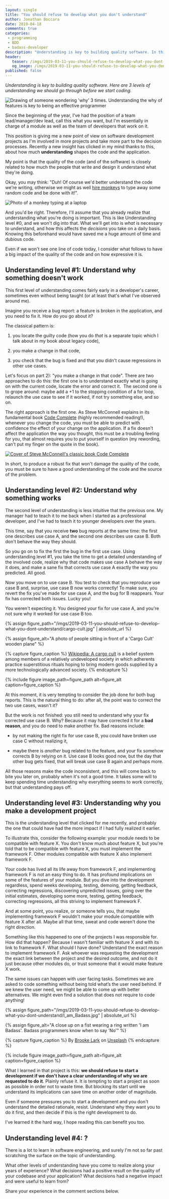 ```yaml
---
layout: single
title: "You should refuse to develop what you don't understand"
author: Jonathan Boccara
date: 2019-04-18
comments: true
categories:
 - programming
 - BDD
 - badass-developer
description: "Understanding is key to building quality software. In this guest post, fluentcpp blogger Jonathan Boccara presents 3 levels of understanding we should go through before we start coding. #1 Why something doesn’t work. #2 Why something works. #3 Why you do this project of feature."
header:
   teaser: /imgs/2019-03-11-you-should-refuse-to-develop-what-you-dont-understand/why-why-why-teaser.jpeg
   og_image: /imgs/2019-03-11-you-should-refuse-to-develop-what-you-dont-understand/why-why-why-og.jpeg
published: false
---
```

_Understanding is key to building quality software. Here are 3 levels of understanding we should go through before we start coding._

![Drawing of someone wondering 'why' 3 times. Understanding the why of features is key to being an effective programmer]({{site.url}}/imgs/2019-03-11-you-should-refuse-to-develop-what-you-dont-understand/why-why-why.jpeg)

Since the beginning of the year, I've had the position of a team lead/manager/dev lead, call this what you want, but I'm essentially in charge of a module as well as the team of developers that work on it.

This position is giving me a new point of view on software development projects as I'm involved in more projects and take more part to the decision processes. Recently a new insight has clicked in my mind thanks to this, about how much **understanding** shapes the code and the application.

My point is that the quality of the code (and of the software) is closely related to how much the people that write and design it understand what they're doing.

Okay, you may think: "Duh! Of course we'd better understand the code we're writing, otherwise we might as well [hire monkeys](https://en.wikipedia.org/wiki/Infinite_monkey_theorem) to type away some random code and be done with it!".

![Photo of a monkey typing at a laptop]({{site.url}}/imgs/2019-03-11-you-should-refuse-to-develop-what-you-dont-understand/monkey.jpg)

And you'd be right. Therefore, I'll assume that you already realize that understanding what you're doing is important. This is like Understanding level #0, and we won't dig into that. What we'll get into is _what_ is necessary to understand, and how this affects the _decisions_ you take on a daily basis. Knowing this beforehand would have saved me a huge amount of time and dubious code.

Even if we won't see one line of code today, I consider what follows to have a big impact of the quality of the code and on how expressive it is.

## **Understanding level #1: Understand why something doesn't work**

This first level of understanding comes fairly early in a developer's career, sometimes even without being taught (or at least that's what I've observed around me).

Imagine you receive a bug report: a feature is broken in the application, and you need to fix it. How do you go about it?

The classical pattern is:

1) you locate the guilty code (how you do _that_ is a separate topic which I talk about in my book about legacy code),

2) you make a change in that code,

3) you check that the bug is fixed and that you didn't cause regressions in other use cases.

Let's focus on part 2): "you make a change in that code". There are two approaches to do this: the first one is to understand exactly what is going on with the current code, locate the error and correct it.  The second one is to grope around: maybe add a +1 to the stopping condition of a for loop, relaunch the use case to see if it worked, if not try something else, and so on.

The right approach is the first one. As Steve McConnell explains in its fundamental book [Code Complete](https://www.amazon.com/gp/product/0735619670/ref=as_li_tl?ie=UTF8&camp=1789&creative=9325&creativeASIN=0735619670&linkCode=as2&tag=fluentcpp-20&linkId=d5740a1b637d19f7324be8302bc12b6b) (highly recommended reading!), whenever you change the code, you must be able to predict with confidence the effect of your change on the application. If a fix doesn't affect the application the way you thought, this must be a troubling feeling for you, that almost requires you to put yourself in question (my rewording, can't put my finger on the quote in the book)_._

[![Cover of Steve McConnell's classic book Code Complete]({{site.url}}/imgs/2019-03-11-you-should-refuse-to-develop-what-you-dont-understand/code-complete.jpg)](https://www.amazon.com/gp/product/0735619670/ref=as_li_tl?ie=UTF8&camp=1789&creative=9325&creativeASIN=0735619670&linkCode=as2&tag=fluentcpp-20&linkId=d5740a1b637d19f7324be8302bc12b6b)

In short, to produce a robust fix that won't damage the quality of the code, you must be sure to have a good understanding of the code and the source of the problem.

## **Understanding level #2: Understand why something works**

The second level of understanding is less intuitive that the previous one. My manager had to teach it to me back when I started as a professional developer, and I've had to teach it to younger developers over the years.

This time, say that you receive **two** bug reports at the same time: the first one describes use case A, and the second one describes use case B. Both don't behave the way they should.

So you go on to fix the first the bug in the first use case. Using understanding level #1, you take the time to get a detailed understanding of the involved code, realize why that code makes use case A behave the way it does, and make a sane fix that corrects use case A exactly the way you predicted. All good.

Now you move on to use case B. You test to check that you reproduce use case B and, surprise, use case B now works correctly! To make sure, you revert the fix you've made for use case A, and the bug for B reappears. Your fix has corrected both issues. Lucky you!

You weren't expecting it. You designed your fix for use case A, and you're not sure why it worked for use case B too.

{% assign figure_path="/imgs/2019-03-11-you-should-refuse-to-develop-what-you-dont-understand/cargo-cult.jpg" | absolute_url %}
    
{% assign figure_alt="A photo of people sitting in front of a 'Cargo Cult' wooden plane" %}
    
{% capture figure_caption %}
[Wikipedia: A cargo cult](https://en.wikipedia.org/wiki/Cargo_cult) is a belief system among members of a relatively undeveloped society in which adherents practice superstitious rituals hoping to bring modern goods supplied by a more technologically advanced society.
{% endcapture %}
    
{% include figure image_path=figure_path alt=figure_alt caption=figure_caption %}

At this moment, it is very tempting to consider the job done for both bug reports. This is the natural thing to do: after all, the point was to correct the two use cases, wasn't it?

But the work is not finished: you still need to understand why your fix corrected use case B. Why? Because it may have corrected it for a **bad reason**, and you do need to make another fix. Bad reasons include:

*   by not making the right fix for use case B, you could have broken use case C without realizing it,

*   maybe there is _another_ bug related to the feature, and your fix somehow corrects B by relying on it. Use case B looks good now, but the day that other bug gets fixed, that will break use case B again and perhaps more.

All those reasons make the code inconsistent, and this will come back to bite you later on, probably when it's not a good time. It takes some will to keep spending time understanding why everything seems to work correctly, but that understanding pays off.

## **Understanding level #3: Understanding why you make a development project**

This is the understanding level that clicked for me recently, and probably the one that could have had the more impact if I had fully realized it earlier.

To illustrate this, consider the following example: your module needs to be compatible with feature X. You don't know much about feature X, but you're told that to be compatible with feature X, you must implement the framework F. Other modules compatible with feature X also implement framework F.

Your code has lived all its life away from framework F, and implementing framework F is not an easy thing to do. It has profound implications on some of the features of your module. But you dive into the development regardless, spend weeks developing, testing, demoing, getting feedback, correcting regressions, discovering unpredicted issues, going over the initial estimates, developing some more, testing, getting feedback, correcting regressions, all this striving to implement framework F.

And at some point, you realize, or someone tells you, that maybe implementing framework F wouldn't make your module compatible with feature X after all. Maybe all that time, sweat and code weren't done the right direction.

Something like this happened to one of the projects I was responsible for. How did that happen? Because I wasn't familiar with feature X and with its link to framework F. What should I have done? Understand the exact reason to implement framework F. Ask whoever was requesting the development the exact link between the project and the desired outcome, and not do it just because other modules do, or trust someone that it would make feature X work.

The same issues can happen with user facing tasks. Sometimes we are asked to code something without being told what’s the user need behind. If we knew the user need, we might be able to come up with better alternatives. We might even find a solution that does not require to code anything!

{% assign figure_path="/imgs/2019-03-11-you-should-refuse-to-develop-what-you-dont-understand/I_am_Badass.jpg" | absolute_url %}
    
{% assign figure_alt="A close up on a fist wearing a ring written 'I am Badass'. Badass programmers know when to say 'No'" %}
    
{% capture figure_caption %}
By [Brooke Lark](https://unsplash.com/@brookelark) on [Unsplash](https://unsplash.com/photos/jtvGydbUn30)
{% endcapture %}
    
{% include figure image_path=figure_path alt=figure_alt caption=figure_caption %}

What I learned in that project is this: **we should refuse to start a development if we don't have a clear understanding of why we are requested to do it**. Plainly refuse it. It is tempting to start a project as soon as possible in order not to waste time. But blocking its start until we understand its implications can save time on another order of magnitude.

Even if someone pressures you to start a development and you don't understand the detailed rationale, resist. Understand why they want you to do it first, and then decide if this is the right development to do.

I've learned it the hard way, I hope reading this can benefit you too.

## **Understanding level #4: ?**

There is a lot to learn in software engineering, and surely I'm not so far past scratching the surface on the topic of understanding.

What other levels of understanding have you come to realize along your years of experience? What decisions had a positive result on the quality of your codebase and your application? What decisions had a negative impact and were useful to learn from?

Share your experience in the comment sections below.